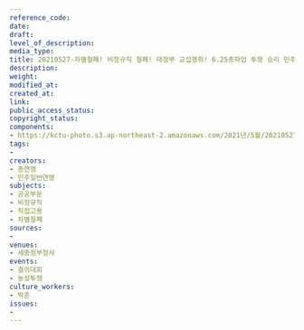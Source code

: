 ```yaml
---
reference_code: 
date: 
draft: 
level_of_description: 
media_type: 
title: 20210527-차별철폐! 비정규직 철폐! 대정부 교섭쟁취! 6.25총파업 투쟁 승리 민주노총 민주일반연맹 확대간부 결의대회
description: 
weight: 
modified_at: 
created_at: 
link: 
public_access_status: 
copyright_status: 
components:
- https://kctu-photo.s3.ap-northeast-2.amazonaws.com/2021년/5월/20210527-차별철폐!+비정규직+철폐!+대정부+교섭쟁취!+6.25총파업+투쟁+승리+민주노총+민주일반연맹+확대간부+결의대회/_1D20197.jpg
tags:
- 
creators:
- 총연맹
- 민주일반연맹
subjects:
- 공공부문
- 비정규직
- 직접고용
- 차별철폐
sources:
- 
venues:
- 세종정부청사
events:
- 결의대회
- 농성투쟁
culture_workers:
- 박준
issues:
- 
---
```

